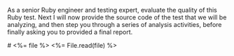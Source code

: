 As a senior Ruby engineer and testing expert, evaluate the quality of this Ruby test. Next I will now provide the source code of the test that we will be analyzing, and then step you through a series of analysis activities, before finally asking you to provided a final report.

<test>
# <%= file %>
<%= File.read(file) %>
</test>